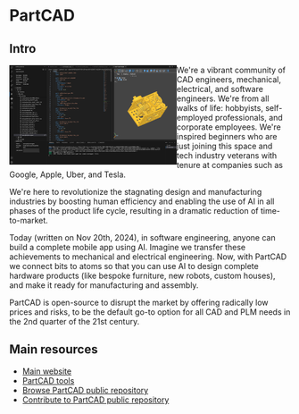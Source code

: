 # PartCAD

## Intro

<img align="left" src="https://github.com/openvmp/partcad/blob/main/docs/source/images/vscode1.png?raw=true|" alt="Description" width="300"/>

We're a vibrant community of CAD engineers, mechanical, electrical, and software engineers.
We're from all walks of life: hobbyists, self-employed professionals, and corporate employees.
We're inspired beginners who are just joining this space and
tech industry veterans with tenure at companies such as Google, Apple, Uber, and Tesla.

We're here to revolutionize the stagnating design and manufacturing industries
by boosting human efficiency and enabling the use of AI in all phases of the product life cycle,
resulting in a dramatic reduction of time-to-market.

Today (written on Nov 20th, 2024), in software engineering, anyone can build a complete mobile app using AI.
Imagine we transfer these achievements to mechanical and electrical engineering.
Now, with PartCAD we connect bits to atoms so that you can use AI to design complete hardware products
(like bespoke furniture, new robots, custom houses), and make it ready for manufacturing and assembly.

PartCAD is open-source to disrupt the market by offering radically low prices and risks,
to be the default go-to option for all CAD and PLM needs in the 2nd quarter of the 21st century.

## Main resources

- [Main website](https://partcad.org/)
- [PartCAD tools](https://github.com/partcad/partcad/)
- [Browse PartCAD public repository](https://partcad.org/repository)
- [Contribute to PartCAD public repository](https://github.com/partcad/partcad-index/)
